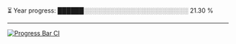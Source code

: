 
⏳ Year progress: ██████░░░░░░░░░░░░░░░░░░░░░░░░ 21.30 %

---

[![Progress Bar CI](https://github.com/thatoranzhevyy/thatoranzhevyy/actions/workflows/node.js.yml/badge.svg)](https://github.com/thatoranzhevyy/thatoranzhevyy/actions/workflows/node.js.yml)

